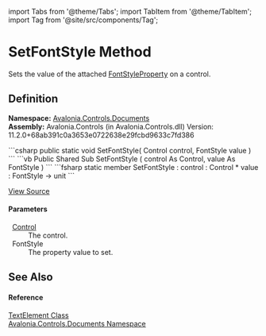 import Tabs from '@theme/Tabs'; 
import TabItem from '@theme/TabItem'; 
import Tag from '@site/src/components/Tag'; 

# SetFontStyle Method


Sets the value of the attached <a href="F_Avalonia_Controls_Documents_TextElement_FontStyleProperty">FontStyleProperty</a> on a control.



## Definition
**Namespace:** <a href="N_Avalonia_Controls_Documents">Avalonia.Controls.Documents</a>  
**Assembly:** Avalonia.Controls (in Avalonia.Controls.dll) Version: 11.2.0+68ab391c0a3653e0722638e29fcbd9633c7fd386

<Tabs groupId="api-code-preview">
<TabItem value="csharp" label="C#">
```csharp
public static void SetFontStyle(
	Control control,
	FontStyle value
)
```
</TabItem>
<TabItem value="vb" label="VB">
```vb
Public Shared Sub SetFontStyle ( 
	control As Control,
	value As FontStyle
)
```
</TabItem>
<TabItem value="fsharp" label="F#">
```fsharp
static member SetFontStyle : 
        control : Control * 
        value : FontStyle -> unit 
```
</TabItem>
</Tabs>



<a href="https://github.com/AvaloniaUI/Avalonia/tree/master/srcAvalonia.Controls/Documents/TextElement.cs#L228" title="View the source code">View Source</a>



#### Parameters
<dl><dt>  <a href="T_Avalonia_Controls_Control">Control</a></dt><dd>The control.</dd><dt>  FontStyle</dt><dd>The property value to set.</dd></dl>

## See Also


#### Reference
<a href="T_Avalonia_Controls_Documents_TextElement">TextElement Class</a>  
<a href="N_Avalonia_Controls_Documents">Avalonia.Controls.Documents Namespace</a>  
